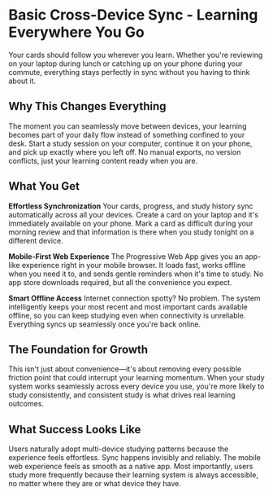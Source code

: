 # Basic Cross-Device Sync - Learning Everywhere You Go

Your cards should follow you wherever you learn. Whether you're reviewing on your laptop during lunch or catching up on your phone during your commute, everything stays perfectly in sync without you having to think about it.

## Why This Changes Everything

The moment you can seamlessly move between devices, your learning becomes part of your daily flow instead of something confined to your desk. Start a study session on your computer, continue it on your phone, and pick up exactly where you left off. No manual exports, no version conflicts, just your learning content ready when you are.

## What You Get

**Effortless Synchronization**
Your cards, progress, and study history sync automatically across all your devices. Create a card on your laptop and it's immediately available on your phone. Mark a card as difficult during your morning review and that information is there when you study tonight on a different device.

**Mobile-First Web Experience**
The Progressive Web App gives you an app-like experience right in your mobile browser. It loads fast, works offline when you need it to, and sends gentle reminders when it's time to study. No app store downloads required, but all the convenience you expect.

**Smart Offline Access**
Internet connection spotty? No problem. The system intelligently keeps your most recent and most important cards available offline, so you can keep studying even when connectivity is unreliable. Everything syncs up seamlessly once you're back online.

## The Foundation for Growth

This isn't just about convenience—it's about removing every possible friction point that could interrupt your learning momentum. When your study system works seamlessly across every device you use, you're more likely to study consistently, and consistent study is what drives real learning outcomes.

## What Success Looks Like

Users naturally adopt multi-device studying patterns because the experience feels effortless. Sync happens invisibly and reliably. The mobile web experience feels as smooth as a native app. Most importantly, users study more frequently because their learning system is always accessible, no matter where they are or what device they have.